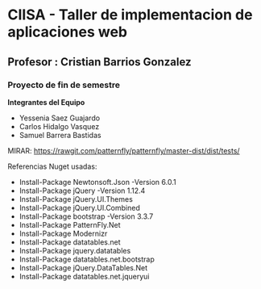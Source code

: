 # CIISA - Taller de implementacion de aplicaciones web

## Profesor : Cristian Barrios Gonzalez

### Proyecto de fin de semestre

**Integrantes del Equipo**
* Yessenia Saez Guajardo
* Carlos Hidalgo Vasquez
* Samuel Barrera Bastidas

MIRAR: https://rawgit.com/patternfly/patternfly/master-dist/dist/tests/



Referencias Nuget usadas:
* Install-Package Newtonsoft.Json -Version 6.0.1
* Install-Package jQuery -Version 1.12.4
* Install-Package jQuery.UI.Themes
* Install-Package jQuery.UI.Combined
* Install-Package bootstrap -Version 3.3.7
* Install-Package PatternFly.Net
* Install-Package Modernizr
* Install-Package datatables.net
* Install-Package jquery.datatables
* Install-Package datatables.net.bootstrap
* Install-Package jQuery.DataTables.Net
* Install-Package datatables.net.jqueryui 
